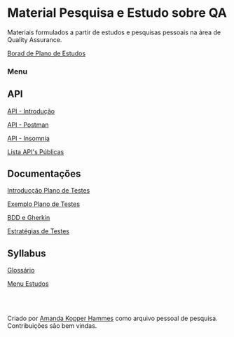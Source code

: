 # Material Pesquisa e Estudo sobre QA

Materiais formulados a partir de estudos e pesquisas pessoais na área de Quality Assurance.

[Borad de Plano de Estudos](https://github.com/users/amandahammes/projects/7/views/1) 


### Menu

## API

[API - Introdução](/API/api-intro.md)

[API - Postman](/API/postman.md)

[API - Insomnia](/API/insomnia.md)

[Lista API's Públicas](/API/apis-publicas.md)

## Documentações

[Introducção Plano de Testes](/Plano%20de%20Testes/plano-testes.md)

[Exemplo Plano de Testes](/Plano%20de%20Testes/plano-teste-bugbank.md)

[BDD e Gherkin](/Gherkin/bdd-gherkin.md)

[Estratégias de Testes](/Estratégias%20Testes/estrategias-teste.md)

## Syllabus

[Glossário](/Glossário/glossario.md)

[Menu Estudos](/Syllabus/menu.md)

<br><br>

Criado por [Amanda Kopper Hammes](https://github.com/amandahammes) como arquivo pessoal de pesquisa. Contribuições são bem vindas.